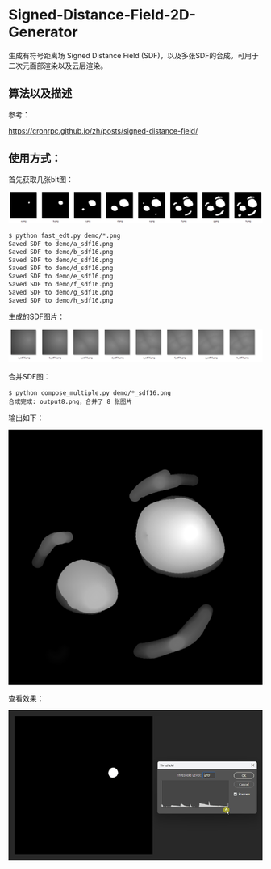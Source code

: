 # Signed-Distance-Field-2D-Generator

生成有符号距离场 Signed Distance Field (SDF)，以及多张SDF的合成。可用于二次元面部渲染以及云层渲染。

## 算法以及描述

参考：

https://cronrpc.github.io/zh/posts/signed-distance-field/

## 使用方式：

首先获取几张bit图：

![alt text](images/compose_origin.png)

```
$ python fast_edt.py demo/*.png
Saved SDF to demo/a_sdf16.png
Saved SDF to demo/b_sdf16.png
Saved SDF to demo/c_sdf16.png
Saved SDF to demo/d_sdf16.png
Saved SDF to demo/e_sdf16.png
Saved SDF to demo/f_sdf16.png
Saved SDF to demo/g_sdf16.png
Saved SDF to demo/h_sdf16.png
```

生成的SDF图片：

![alt text](images/compose_origin_sdf.png)

合并SDF图：

```
$ python compose_multiple.py demo/*_sdf16.png
合成完成: output8.png，合并了 8 张图片
```

输出如下：

![alt text](images/compose_output_demo.png)

查看效果：

![alt text](images/compose_origin_sdf_demo.gif)